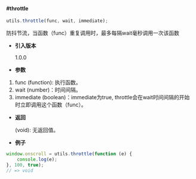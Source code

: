#### #throttle

```javascript
utils.throttle(func, wait, immediate);
```

防抖节流，当函数（func）重复调用时，最多每隔wait毫秒调用一次该函数

- **引入版本**

    1.0.0

- **参数**

1. func (function): 执行函数。
2. wait (number)：时间间隔。
3. immediate (boolean)：immediate为true, throttle会在wait时间间隔的开始时立即调用这个函数（func）。

- **返回**

    (void): 无返回值。

- **例子**

```javascript
window.onscroll = utils.throttle(function (e) {
    console.log(e);
}, 100, true);
// => void
```
